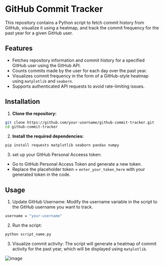 # GitHub Commit Tracker

This repository contains a Python script to fetch commit history from GitHub, visualize it using a heatmap, and track the commit frequency for the past year for a given GitHub user.

## Features

- Fetches repository information and commit history for a specified GitHub user using the GitHub API.
- Counts commits made by the user for each day over the past year.
- Visualizes commit frequency in the form of a GitHub-style heatmap using `matplotlib` and `seaborn`.
- Supports authenticated API requests to avoid rate-limiting issues.

## Installation

1. **Clone the repository:**

```bash
git clone https://github.com/your-username/github-commit-tracker.git
cd github-commit-tracker
```

2. **Install the required dependencies:**

```bash
pip install requests matplotlib seaborn pandas numpy
```

3. set up your GitHub Personal Acceess token:
- Go to GitHub Personal Access Token and generate a new token.
- Replace the placeholder token = ```enter_your_token_here``` with your generated token in the code.

## Usage
1. Update GitHub Username:
Modify the username variable in the script to the GitHub username you want to track.

```bash
username = "your-username"
```

2. Run the script:
```bash
python script_name.py
```

3. Visualize commit activity:
The script will generate a heatmap of commit activity for the past year, which will be displayed using `matplotlib`.

![image](https://github.com/user-attachments/assets/756738e1-6e4c-4210-b516-b5578b443a13)

